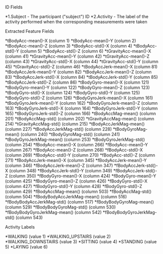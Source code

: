 ID Fields

*1.Subject - The participant ("subject") ID
*2.Activity - The label of the activity performed when the corresponding measurements were taken

Extracted Feature Fields

*tBodyAcc-mean()-X (column 1)
*tBodyAcc-mean()-Y (column 2)
*tBodyAcc-mean()-Z (column 3)
*tBodyAcc-std()-X (column 4)
*tBodyAcc-std()-Y (column 5)
*tBodyAcc-std()-Z (column 6)
*tGravityAcc-mean()-X (column 41)
*tGravityAcc-mean()-Y (column 42)
*tGravityAcc-mean()-Z (column 43)
*tGravityAcc-std()-X (column 44)
*tGravityAcc-std()-Y (column 45)
*tGravityAcc-std()-Z (column 46)
*tBodyAccJerk-mean()-X (column 81)
*tBodyAccJerk-mean()-Y (column 82)
*tBodyAccJerk-mean()-Z (column 83)
*tBodyAccJerk-std()-X (column 84)
*tBodyAccJerk-std()-Y (column 85)
*tBodyAccJerk-std()-Z (column 86)
*tBodyGyro-mean()-X (column 121)
*tBodyGyro-mean()-Y (column 122)
*tBodyGyro-mean()-Z (column 123)
*tBodyGyro-std()-X (column 124)
*tBodyGyro-std()-Y (column 125)
*tBodyGyro-std()-Z (column 126)
*tBodyGyroJerk-mean()-X (column 161)
*tBodyGyroJerk-mean()-Y (column 162)
*tBodyGyroJerk-mean()-Z (column 163)
*tBodyGyroJerk-std()-X (column 164)
*tBodyGyroJerk-std()-Y (column 165)
*tBodyGyroJerk-std()-Z (column 166)
*tBodyAccMag-mean() (column 201)
*tBodyAccMag-std() (column 202)
*tGravityAccMag-mean() (column 214)
*tGravityAccMag-std() (column 215)
*tBodyAccJerkMag-mean() (column 227)
*tBodyAccJerkMag-std() (column 228)
*tBodyGyroMag-mean() (column 240)
*tBodyGyroMag-std() (column 241)
*tBodyGyroJerkMag-mean() (column 253)
*tBodyGyroJerkMag-std() (column 254)
*fBodyAcc-mean()-X (column 266)
*fBodyAcc-mean()-Y (column 267)
*fBodyAcc-mean()-Z (column 268)
*fBodyAcc-std()-X (column 269)
*fBodyAcc-std()-Y (column 270)
*fBodyAcc-std()-Z (column 271)
*fBodyAccJerk-mean()-X (column 345)
*fBodyAccJerk-mean()-Y (column 346)
*fBodyAccJerk-mean()-Z (column 347)
*fBodyAccJerk-std()-X (column 348)
*fBodyAccJerk-std()-Y (column 349)
*fBodyAccJerk-std()-Z (column 350)
*fBodyGyro-mean()-X (column 424)
*fBodyGyro-mean()-Y (column 425)
*fBodyGyro-mean()-Z (column 426)
*fBodyGyro-std()-X (column 427)
*fBodyGyro-std()-Y (column 428)
*fBodyGyro-std()-Z (column 429)
*fBodyAccMag-mean() (column 503)
*fBodyAccMag-std() (column 504)
*fBodyBodyAccJerkMag-mean() (column 516)
*fBodyBodyAccJerkMag-std() (column 517)
*fBodyBodyGyroMag-mean() (column 529)
*fBodyBodyGyroMag-std() (column 530)
*fBodyBodyGyroJerkMag-mean() (column 542)
*fBodyBodyGyroJerkMag-std() (column 543)


Activity Labels

*WALKING (value 1)
*WALKING_UPSTAIRS (value 2)
*WALKING_DOWNSTAIRS (value 3)
*SITTING (value 4)
*STANDING (value 5)
*LAYING (value 6)